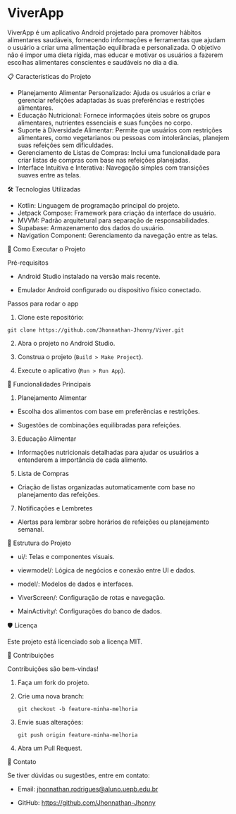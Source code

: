 # ViverApp

ViverApp é um aplicativo Android projetado para promover hábitos alimentares saudáveis, fornecendo informações e ferramentas que ajudam o usuário a criar uma alimentação equilibrada e personalizada. O objetivo não é impor uma dieta rígida, mas educar e motivar os usuários a fazerem escolhas alimentares conscientes e saudáveis no dia a dia.

📋 Características do Projeto

* Planejamento Alimentar Personalizado: Ajuda os usuários a criar e gerenciar refeições adaptadas às suas preferências e restrições alimentares.
* Educação Nutricional: Fornece informações úteis sobre os grupos alimentares, nutrientes essenciais e suas funções no corpo.
* Suporte à Diversidade Alimentar: Permite que usuários com restrições alimentares, como vegetarianos ou pessoas com intolerâncias, planejem suas refeições sem dificuldades.
* Gerenciamento de Listas de Compras: Inclui uma funcionalidade para criar listas de compras com base nas refeições planejadas.
* Interface Intuitiva e Interativa: Navegação simples com transições suaves entre as telas.

🛠️ Tecnologias Utilizadas

* Kotlin: Linguagem de programação principal do projeto.
* Jetpack Compose: Framework para criação da interface do usuário.
* MVVM: Padrão arquitetural para separação de responsabilidades.
* Supabase: Armazenamento dos dados do usuário.
* Navigation Component: Gerenciamento da navegação entre as telas.

🚀 Como Executar o Projeto

Pré-requisitos

* Android Studio instalado na versão mais recente.

* Emulador Android configurado ou dispositivo físico conectado.

Passos para rodar o app

1. Clone este repositório:
```
git clone https://github.com/Jhonnathan-Jhonny/Viver.git
```
2. Abra o projeto no Android Studio.

3. Construa o projeto (`Build > Make Project`).

4. Execute o aplicativo (`Run > Run App`).

📱 Funcionalidades Principais

1. Planejamento Alimentar
   
* Escolha dos alimentos com base em preferências e restrições.

* Sugestões de combinações equilibradas para refeições.

3. Educação Alimentar
   
* Informações nutricionais detalhadas para ajudar os usuários a entenderem a importância de cada alimento.

5. Lista de Compras
   
* Criação de listas organizadas automaticamente com base no planejamento das refeições.

7. Notificações e Lembretes
   
* Alertas para lembrar sobre horários de refeições ou planejamento semanal.

📂 Estrutura do Projeto

* ui/: Telas e componentes visuais.

* viewmodel/: Lógica de negócios e conexão entre UI e dados.

* model/: Modelos de dados e interfaces.

* ViverScreen/: Configuração de rotas e navegação.

* MainActivity/: Configurações do banco de dados.

🛡️ Licença

Este projeto está licenciado sob a licença MIT.

🤝 Contribuições

Contribuições são bem-vindas!

1. Faça um fork do projeto.

2. Crie uma nova branch:

    ```git checkout -b feature-minha-melhoria ```
    
3. Envie suas alterações:

    ```git push origin feature-minha-melhoria```
    
4. Abra um Pull Request.

📧 Contato

Se tiver dúvidas ou sugestões, entre em contato:

* Email: jhonnathan.rodrigues@aluno.uepb.edu.br

* GitHub: https://github.com/Jhonnathan-Jhonny
